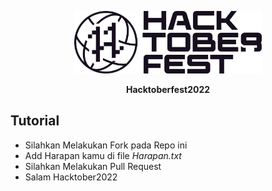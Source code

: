 <p align="center"><img src="Hfest-Logo-Void@2x.png" width="300" height="100"></p>


<p align="center"><b>Hacktoberfest2022</b></p>

## Tutorial

- Silahkan Melakukan Fork pada Repo ini
- Add Harapan kamu di file *Harapan.txt*
- Silahkan Melakukan Pull Request
- Salam Hacktober2022
##
